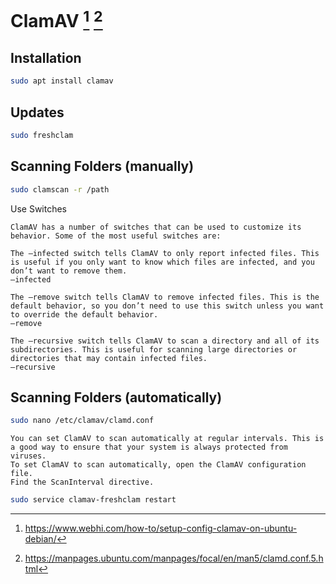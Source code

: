 # ClamAV [^1] [^2]

## Installation

```bash
sudo apt install clamav
```

## Updates

```bash
sudo freshclam
```

## Scanning Folders (manually)

```bash
sudo clamscan -r /path
```

Use Switches

```
ClamAV has a number of switches that can be used to customize its behavior. Some of the most useful switches are:

The –infected switch tells ClamAV to only report infected files. This is useful if you only want to know which files are infected, and you don’t want to remove them.
–infected

The –remove switch tells ClamAV to remove infected files. This is the default behavior, so you don’t need to use this switch unless you want to override the default behavior.
–remove

The –recursive switch tells ClamAV to scan a directory and all of its subdirectories. This is useful for scanning large directories or directories that may contain infected files.
–recursive
```

## Scanning Folders (automatically)

```bash
sudo nano /etc/clamav/clamd.conf
```

```
You can set ClamAV to scan automatically at regular intervals. This is a good way to ensure that your system is always protected from viruses.
To set ClamAV to scan automatically, open the ClamAV configuration file.
Find the ScanInterval directive.
```

```bash
sudo service clamav-freshclam restart
```

[^1]: https://www.webhi.com/how-to/setup-config-clamav-on-ubuntu-debian/
[^2]: https://manpages.ubuntu.com/manpages/focal/en/man5/clamd.conf.5.html

